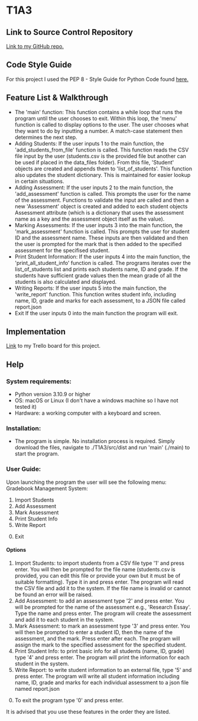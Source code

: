 # T1A3

## Link to Source Control Repository
[Link to my GitHub repo.](https://github.com/JacobSchutz7/T1A3)

## Code Style Guide
For this project I used the PEP 8 - Style Guide for Python Code found [here.](https://peps.python.org/pep-0008/)
## Feature List & Walkthrough
- The 'main' function:
This function contains a while loop that runs the program until the user chooses to exit. Within this loop, the 'menu' function is called to display options to the user. The user chooses what they want to do by inputting a number. A match-case statement then determines the next step. 
- Adding Students:
If the user inputs 1 to the main function, the 'add_students_from_file' function is called. This function reads the CSV file input by the user (students.csv is the provided file but another can be used if placed in the data_files folder). From this file, 'Student' objects are created and appends them to 'list_of_students'. This function also updates the student dictionary. This is maintained for easier lookup in certain situations. 
- Adding Assessment:
If the user inputs 2 to the main function, the 'add_assessment' function is called. This prompts the user for the name of the assessment. Functions to validate the input are called and then a new 'Assessment' object is created and added to each student objects Assessment attribute (which is a dictionary that uses the assessment name as a key and the assessment object itself as the value). 
- Marking Assessments:
If the user inputs 3 into the main function, the 'mark_assessment' function is called. This prompts the user for student ID and the assessment name. These inputs are then validated and then the user is prompted for the mark that is then added to the specified assessment for the specifised student. 
- Print Student Information: 
If the user inputs 4 into the main function, the 'print_all_student_info' function is called. The programs iterates over the list_of_students list and prints each students name, ID and grade. If the students have sufficient grade values then the mean grade of all the students is also calculated and displayed. 
- Writing Reports: 
If the user inputs 5 into the main function, the 'write_report' function. This function writes student info, including name, ID, grade and marks for each assessment, to a JSON file called report.json
- Exit
If the user inputs 0 into the main function the program will exit. 
## Implementation
[Link](https://trello.com/invite/b/88xowRSz/ATTIb9d2e315dd1e934bad02822780fd247d584AEC7E/t1a3) to my Trello board for this project.
## Help
### System requirements: 
- Python version 3.10.9 or higher
- OS: macOS or Linux (I don't have a windows machine so I have not tested it)
- Hardware: a working computer with a keyboard and screen.
### Installation: 
- The program is simple. No installation process is required. Simply download the files, navigate to ./T1A3/src/dist and run 'main' (./main) to start the program. 
### User Guide:
Upon launching the program the user will see the following menu: 
Gradebook Management System:
1. Import Students
2. Add Assessment
3. Mark Assessment
4. Print Student Info
5. Write Report
<ol start ="0">
	<li>Exit</li>
</ol>

#### Options
1. Import Students: to import students from a CSV file type '1' and press enter. You will then be prompted for the file name (students.csv is provided, you can edit this file or provide your own but it must be of suitable formatting). Type it in and press enter. The program will read the CSV file and add it to the system. If the file name is invalid or cannot be found an error will be raised. 
2. Add Assessment: to add an assessment type '2' and press enter. You will be prompted for the name of the assessment e.g., 'Research Essay'. Type the name and press enter. The program will create the assessment and add it to each student in the system. 
3. Mark Assessment: to mark an assessment type '3' and press enter. You will then be prompted to enter a student ID, then the name of the assessment, and the mark. Press enter after each. The program will assign the mark to the specified assessment for the specified student. 
4. Print Student Info: to print basic info for all students (name, ID, grade) type '4' and press enter. The program will print the information for each student in the system. 
5. Write Report: to write student information to an external file, type '5' and press enter. The program will write all student information including name, ID, grade and marks for each individual assessment to a json file named report.json
<ol start ="0">
	<li>To exit the program type '0' and press enter.</li>
</ol>

It is advised that you use these features in the order they are listed. 